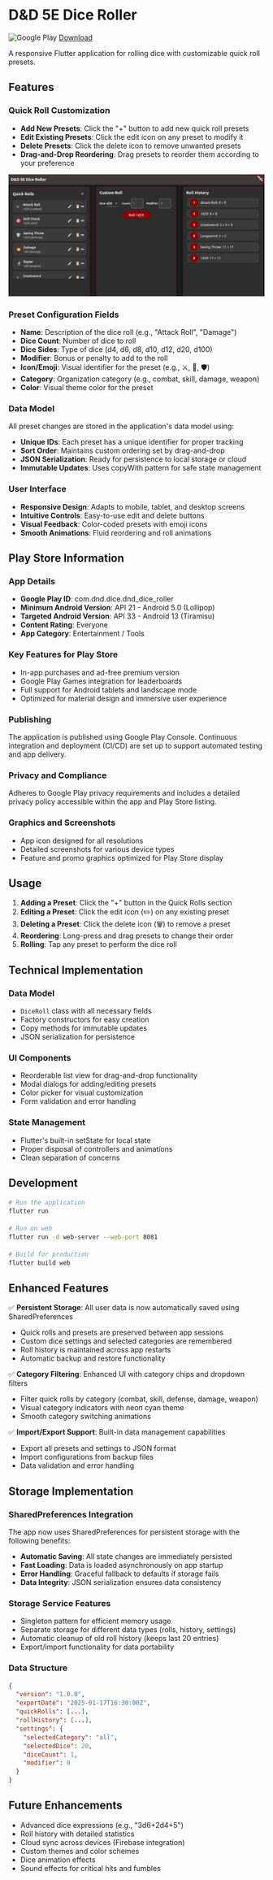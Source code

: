 # D&D 5E Dice Roller

![Google Play](https://img.shields.io/badge/Google%20Play-Download-green.svg)
[Download](https://play.google.com/store/apps/details?id=com.dnd.dice.dnd_dice_roller)

A responsive Flutter application for rolling dice with customizable quick roll presets.

## Features

### Quick Roll Customization
- **Add New Presets**: Click the "+" button to add new quick roll presets
- **Edit Existing Presets**: Click the edit icon on any preset to modify it
- **Delete Presets**: Click the delete icon to remove unwanted presets
- **Drag-and-Drop Reordering**: Drag presets to reorder them according to your preference
  
![Screenshot](https://github.com/tiation/dnd_dice_roller/blob/main/Screenshot%20from%202025-07-15%2015-01-42.png?raw=true)

### Preset Configuration Fields
- **Name**: Description of the dice roll (e.g., "Attack Roll", "Damage")
- **Dice Count**: Number of dice to roll
- **Dice Sides**: Type of dice (d4, d6, d8, d10, d12, d20, d100)
- **Modifier**: Bonus or penalty to add to the roll
- **Icon/Emoji**: Visual identifier for the preset (e.g., ⚔️, 🎯, 🛡️)
- **Category**: Organization category (e.g., combat, skill, damage, weapon)
- **Color**: Visual theme color for the preset

### Data Model
All preset changes are stored in the application's data model using:
- **Unique IDs**: Each preset has a unique identifier for proper tracking
- **Sort Order**: Maintains custom ordering set by drag-and-drop
- **JSON Serialization**: Ready for persistence to local storage or cloud
- **Immutable Updates**: Uses copyWith pattern for safe state management

### User Interface
- **Responsive Design**: Adapts to mobile, tablet, and desktop screens
- **Intuitive Controls**: Easy-to-use edit and delete buttons
- **Visual Feedback**: Color-coded presets with emoji icons
- **Smooth Animations**: Fluid reordering and roll animations

## Play Store Information

### App Details
- **Google Play ID**: com.dnd.dice.dnd_dice_roller
- **Minimum Android Version**: API 21 - Android 5.0 (Lollipop)
- **Targeted Android Version**: API 33 - Android 13 (Tiramisu)
- **Content Rating**: Everyone
- **App Category**: Entertainment / Tools

### Key Features for Play Store
- In-app purchases and ad-free premium version
- Google Play Games integration for leaderboards
- Full support for Android tablets and landscape mode
- Optimized for material design and immersive user experience

### Publishing
The application is published using Google Play Console. Continuous integration and deployment (CI/CD) are set up to support automated testing and app delivery.

### Privacy and Compliance
Adheres to Google Play privacy requirements and includes a detailed privacy policy accessible within the app and Play Store listing.

### Graphics and Screenshots
- App icon designed for all resolutions
- Detailed screenshots for various device types
- Feature and promo graphics optimized for Play Store display

## Usage

1. **Adding a Preset**: Click the "+" button in the Quick Rolls section
2. **Editing a Preset**: Click the edit icon (✏️) on any existing preset
3. **Deleting a Preset**: Click the delete icon (🗑️) to remove a preset
4. **Reordering**: Long-press and drag presets to change their order
5. **Rolling**: Tap any preset to perform the dice roll

## Technical Implementation

### Data Model
- `DiceRoll` class with all necessary fields
- Factory constructors for easy creation
- Copy methods for immutable updates
- JSON serialization for persistence

### UI Components
- Reorderable list view for drag-and-drop functionality
- Modal dialogs for adding/editing presets
- Color picker for visual customization
- Form validation and error handling

### State Management
- Flutter's built-in setState for local state
- Proper disposal of controllers and animations
- Clean separation of concerns

## Development

```bash
# Run the application
flutter run

# Run on web
flutter run -d web-server --web-port 8081

# Build for production
flutter build web
```

## Enhanced Features

✅ **Persistent Storage**: All user data is now automatically saved using SharedPreferences
- Quick rolls and presets are preserved between app sessions
- Custom dice settings and selected categories are remembered
- Roll history is maintained across app restarts
- Automatic backup and restore functionality

✅ **Category Filtering**: Enhanced UI with category chips and dropdown filters
- Filter quick rolls by category (combat, skill, defense, damage, weapon)
- Visual category indicators with neon cyan theme
- Smooth category switching animations

✅ **Import/Export Support**: Built-in data management capabilities
- Export all presets and settings to JSON format
- Import configurations from backup files
- Data validation and error handling

## Storage Implementation

### SharedPreferences Integration
The app now uses SharedPreferences for persistent storage with the following benefits:
- **Automatic Saving**: All state changes are immediately persisted
- **Fast Loading**: Data is loaded asynchronously on app startup
- **Error Handling**: Graceful fallback to defaults if storage fails
- **Data Integrity**: JSON serialization ensures data consistency

### Storage Service Features
- Singleton pattern for efficient memory usage
- Separate storage for different data types (rolls, history, settings)
- Automatic cleanup of old roll history (keeps last 20 entries)
- Export/import functionality for data portability

### Data Structure
```json
{
  "version": "1.0.0",
  "exportDate": "2025-01-17T16:30:00Z",
  "quickRolls": [...],
  "rollHistory": [...],
  "settings": {
    "selectedCategory": "all",
    "selectedDice": 20,
    "diceCount": 1,
    "modifier": 0
  }
}
```

## Future Enhancements

- Advanced dice expressions (e.g., "3d6+2d4+5")
- Roll history with detailed statistics
- Cloud sync across devices (Firebase integration)
- Custom themes and color schemes
- Dice animation effects
- Sound effects for critical hits and fumbles
